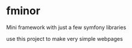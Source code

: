 # fminor
Mini framework with just a few symfony libraries

use this project to make very simple webpages

